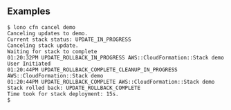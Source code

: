 ## Examples

    $ lono cfn cancel demo
    Canceling updates to demo.
    Current stack status: UPDATE_IN_PROGRESS
    Canceling stack update.
    Waiting for stack to complete
    01:20:32PM UPDATE_ROLLBACK_IN_PROGRESS AWS::CloudFormation::Stack demo User Initiated
    01:20:44PM UPDATE_ROLLBACK_COMPLETE_CLEANUP_IN_PROGRESS AWS::CloudFormation::Stack demo
    01:20:44PM UPDATE_ROLLBACK_COMPLETE AWS::CloudFormation::Stack demo
    Stack rolled back: UPDATE_ROLLBACK_COMPLETE
    Time took for stack deployment: 15s.
    $